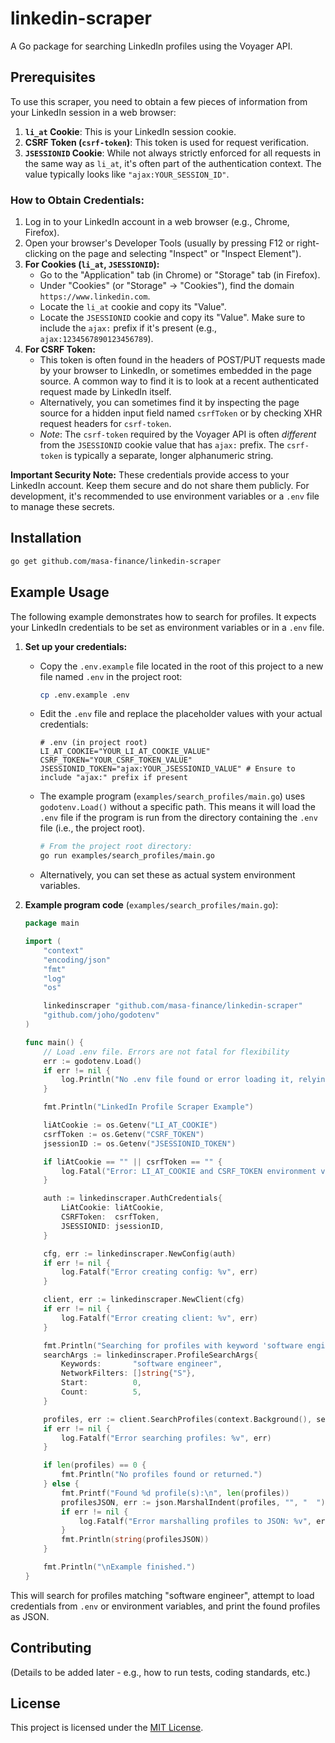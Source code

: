 # linkedin-scraper

A Go package for searching LinkedIn profiles using the Voyager API.

## Prerequisites

To use this scraper, you need to obtain a few pieces of information from your LinkedIn session in a web browser:

1.  **`li_at` Cookie**: This is your LinkedIn session cookie.
2.  **CSRF Token (`csrf-token`)**: This token is used for request verification.
3.  **`JSESSIONID` Cookie**: While not always strictly enforced for all requests in the same way as `li_at`, it's often part of the authentication context. The value typically looks like `"ajax:YOUR_SESSION_ID"`.

### How to Obtain Credentials:

1.  Log in to your LinkedIn account in a web browser (e.g., Chrome, Firefox).
2.  Open your browser's Developer Tools (usually by pressing F12 or right-clicking on the page and selecting "Inspect" or "Inspect Element").
3.  **For Cookies (`li_at`, `JSESSIONID`):**
    *   Go to the "Application" tab (in Chrome) or "Storage" tab (in Firefox).
    *   Under "Cookies" (or "Storage" -> "Cookies"), find the domain `https://www.linkedin.com`.
    *   Locate the `li_at` cookie and copy its "Value".
    *   Locate the `JSESSIONID` cookie and copy its "Value". Make sure to include the `ajax:` prefix if it's present (e.g., `ajax:1234567890123456789`).
4.  **For CSRF Token:**
    *   This token is often found in the headers of POST/PUT requests made by your browser to LinkedIn, or sometimes embedded in the page source. A common way to find it is to look at a recent authenticated request made by LinkedIn itself.
    *   Alternatively, you can sometimes find it by inspecting the page source for a hidden input field named `csrfToken` or by checking XHR request headers for `csrf-token`.
    *   *Note*: The `csrf-token` required by the Voyager API is often *different* from the `JSESSIONID` cookie value that has `ajax:` prefix. The `csrf-token` is typically a separate, longer alphanumeric string.

**Important Security Note:** These credentials provide access to your LinkedIn account. Keep them secure and do not share them publicly. For development, it's recommended to use environment variables or a `.env` file to manage these secrets.

## Installation

```bash
go get github.com/masa-finance/linkedin-scraper
```

## Example Usage

The following example demonstrates how to search for profiles. It expects your LinkedIn credentials to be set as environment variables or in a `.env` file.

1.  **Set up your credentials:**
    *   Copy the `.env.example` file located in the root of this project to a new file named `.env` in the project root:
        ```bash
        cp .env.example .env
        ```
    *   Edit the `.env` file and replace the placeholder values with your actual credentials:

        ```env
        # .env (in project root)
        LI_AT_COOKIE="YOUR_LI_AT_COOKIE_VALUE"
        CSRF_TOKEN="YOUR_CSRF_TOKEN_VALUE"
        JSESSIONID_TOKEN="ajax:YOUR_JSESSIONID_VALUE" # Ensure to include "ajax:" prefix if present
        ```
    *   The example program (`examples/search_profiles/main.go`) uses `godotenv.Load()` without a specific path. This means it will load the `.env` file if the program is run from the directory containing the `.env` file (i.e., the project root).
        ```bash
        # From the project root directory:
        go run examples/search_profiles/main.go
        ```
    *   Alternatively, you can set these as actual system environment variables.

2.  **Example program code** (`examples/search_profiles/main.go`):

    ```go
    package main

    import (
    	"context"
    	"encoding/json"
    	"fmt"
    	"log"
    	"os"

    	linkedinscraper "github.com/masa-finance/linkedin-scraper"
    	"github.com/joho/godotenv"
    )

    func main() {
    	// Load .env file. Errors are not fatal for flexibility
    	err := godotenv.Load() 
    	if err != nil {
    		log.Println("No .env file found or error loading it, relying on environment variables: ", err)
    	}

    	fmt.Println("LinkedIn Profile Scraper Example")

    	liAtCookie := os.Getenv("LI_AT_COOKIE")
    	csrfToken := os.Getenv("CSRF_TOKEN")
    	jsessionID := os.Getenv("JSESSIONID_TOKEN")

    	if liAtCookie == "" || csrfToken == "" {
    		log.Fatal("Error: LI_AT_COOKIE and CSRF_TOKEN environment variables must be set.")
    	}

    	auth := linkedinscraper.AuthCredentials{
    		LiAtCookie: liAtCookie,
    		CSRFToken:  csrfToken,
    		JSESSIONID: jsessionID,
    	}

    	cfg, err := linkedinscraper.NewConfig(auth)
    	if err != nil {
    		log.Fatalf("Error creating config: %v", err)
    	}

    	client, err := linkedinscraper.NewClient(cfg)
    	if err != nil {
    		log.Fatalf("Error creating client: %v", err)
    	}

    	fmt.Println("Searching for profiles with keyword 'software engineer'...")
    	searchArgs := linkedinscraper.ProfileSearchArgs{
    		Keywords:       "software engineer",
    		NetworkFilters: []string{"S"}, 
    		Start:          0,            
    		Count:          5,             
    	}

    	profiles, err := client.SearchProfiles(context.Background(), searchArgs)
    	if err != nil {
    		log.Fatalf("Error searching profiles: %v", err)
    	}

    	if len(profiles) == 0 {
    		fmt.Println("No profiles found or returned.")
    	} else {
    		fmt.Printf("Found %d profile(s):\n", len(profiles))
    		profilesJSON, err := json.MarshalIndent(profiles, "", "  ")
    		if err != nil {
    			log.Fatalf("Error marshalling profiles to JSON: %v", err)
    		}
    		fmt.Println(string(profilesJSON))
    	}

    	fmt.Println("\nExample finished.")
    }
    ```

This will search for profiles matching "software engineer", attempt to load credentials from `.env` or environment variables, and print the found profiles as JSON.

## Contributing

(Details to be added later - e.g., how to run tests, coding standards, etc.)

## License

This project is licensed under the [MIT License](LICENSE).